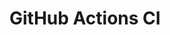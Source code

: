# GitHub Actions CI








































































































































































































































































































































































































































































































































































































































































































































































































































































































































































































































































































































































































































































































































































































































































































































































































































































































































































































































































































































































































































































































































































































































































































































































































































































































































































































































































































































































































































































































































































































































































































































































































































































































































































































































































































































































































































